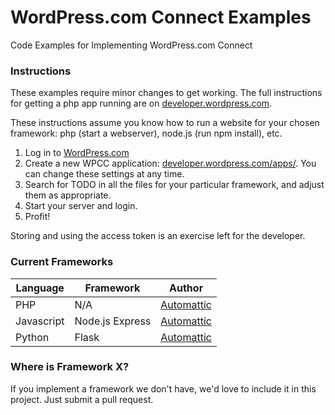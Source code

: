 WordPress.com Connect Examples
======================

Code Examples for Implementing WordPress.com Connect

### Instructions

These examples require minor changes to get working. The full instructions for getting a php app running are on [developer.wordpress.com](http://developer.wordpress.com/docs/wpcc/).

These instructions assume you know how to run a website for your chosen framework: php (start a webserver), node.js (run npm install), etc.

1. Log in to [WordPress.com](http://wordpress.com)
2. Create a new WPCC application: [developer.wordpress.com/apps/](https://developer.wordpress.com/apps/). You can change these settings at any time.
3. Search for TODO in all the files for your particular framework, and adjust them as appropriate.
4. Start your server and login.
5. Profit!

Storing and using the access token is an exercise left for the developer.

### Current Frameworks

| Language      | Framework       | Author                              |
| ------------- |-----------------|-------------------------------------|
| PHP           | N/A             | [Automattic](http://automattic.com) |
| Javascript    | Node.js Express | [Automattic](http://automattic.com) |
| Python        | Flask           | [Automattic](http://automattic.com) |


### Where is Framework X?

If you implement a framework we don't have, we'd love to include it in this project. Just submit a pull request.
